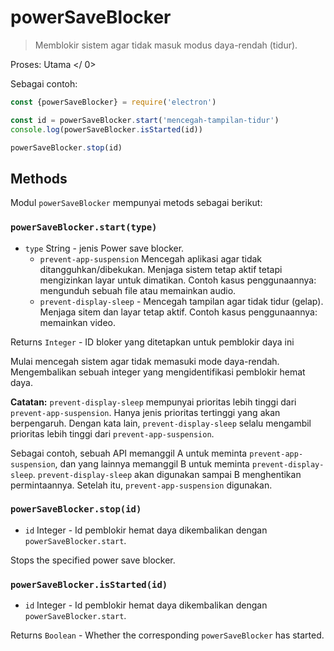# powerSaveBlocker

> Memblokir sistem agar tidak masuk modus daya-rendah (tidur).

Proses:  Utama </ 0></p> 

Sebagai contoh:

```javascript
const {powerSaveBlocker} = require('electron') 

const id = powerSaveBlocker.start('mencegah-tampilan-tidur') 
console.log(powerSaveBlocker.isStarted(id)) 

powerSaveBlocker.stop(id)
```

## Methods

Modul `powerSaveBlocker` mempunyai metods sebagai berikut:

### `powerSaveBlocker.start(type)`

* `type` String - jenis Power save blocker. 
  * `prevent-app-suspension` Mencegah aplikasi agar tidak ditangguhkan/dibekukan. Menjaga sistem tetap aktif tetapi mengizinkan layar untuk dimatikan. Contoh kasus penggunaannya: mengunduh sebuah file atau memainkan audio.
  * `prevent-display-sleep` - Mencegah tampilan agar tidak tidur (gelap). Menjaga sitem dan layar tetap aktif. Contoh kasus penggunaannya: memainkan video.

Returns `Integer` - ID bloker yang ditetapkan untuk pemblokir daya ini

Mulai mencegah sistem agar tidak memasuki mode daya-rendah. Mengembalikan sebuah integer yang mengidentifikasi pemblokir hemat daya.

**Catatan:** `prevent-display-sleep` mempunyai prioritas lebih tinggi dari `prevent-app-suspension`. Hanya jenis prioritas tertinggi yang akan berpengaruh. Dengan kata lain, `prevent-display-sleep` selalu mengambil prioritas lebih tinggi dari `prevent-app-suspension`.

Sebagai contoh, sebuah API memanggil A untuk meminta `prevent-app-suspension`, dan yang lainnya memanggil B untuk meminta `prevent-display-sleep`. `prevent-display-sleep` akan digunakan sampai B menghentikan permintaannya. Setelah itu, `prevent-app-suspension` digunakan.

### `powerSaveBlocker.stop(id)`

* `id` Integer - Id pemblokir hemat daya dikembalikan dengan `powerSaveBlocker.start`.

Stops the specified power save blocker.

### `powerSaveBlocker.isStarted(id)`

* `id` Integer - Id pemblokir hemat daya dikembalikan dengan `powerSaveBlocker.start`.

Returns `Boolean` - Whether the corresponding `powerSaveBlocker` has started.